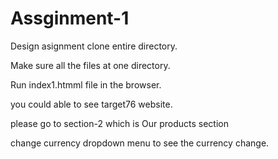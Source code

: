 # Assginment-1
Design asignment
clone entire directory.

Make sure all the files at one directory.

Run index1.htmml file in the browser.

you could able to see target76 website.

please go to section-2 which is Our products section

change currency dropdown menu to see the currency change.

